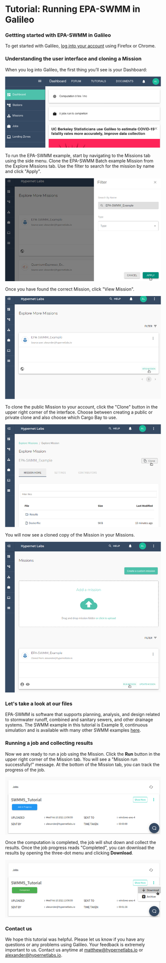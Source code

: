 # Tutorial: Running EPA-SWMM in Galileo

### Gettting started with EPA-SWMM in Galileo

To get started with Galileo, [log into your account](http://galileo.hypernetlabs.io/) using Firefox or Chrome.

### Understanding the user interface and cloning a Mission

When you log into Galileo, the first thing you’ll see is your Dashboard:

![View of the Galileo Dashboard](images/common/dashboard.png)

To run the EPA-SWMM example, start by navigating to the Missions tab using the side menu. Clone the EPA-SWMM Batch example Mission from the Explore Missions tab. Use the filter to search for the mission by name and click "Apply".

![Find the public example mission by name](images/SWMM5/find_public.png)

Once you have found the correct Mission, click "View Mission".

![Click View Mission](images/SWMM5/example_mission.png)

To clone the public Mission to your account, click the "Clone" button in the upper right corner of the interface. Choose between creating a public or private clone and also choose which Cargo Bay to use.

![Clone the mission](images/SWMM5/clone_mission.png)

You will now see a cloned copy of the Mission in your Missions.

![The cloned copy](images/SWMM5/cloned_copy.png)

### Let's take a look at our files

EPA-SWMM is software that supports planning, analysis, and design related to stormwater runoff, combined and sanitary sewers, and other drainage systems. The SWMM example in this tutorial is Example 9, continuous simulation and is available with many other SWMM examples [here](https://www.openswmm.org/SWMMExamples).

### Running a job and collecting results

Now we are ready to run a job using the Mission. Click the **Run** button in the upper right corner of the Mission tab. You will see a "Mission run successfully!" message. At the bottom of the Mission tab, you can track the progress of the job.

![Track job progress](images/SWMM5/track_job.png)

Once the computation is completed, the job will shut down and collect the results. Once the job progress reads "Completed", you can download the results by opening the three-dot menu and clicking **Download**.

![Download results](images/SWMM5/download.png)

### Contact us

We hope this tutorial was helpful. Please let us know if you have any questions or any problems using Galileo. Your feedback is extremely important to us. Contact us anytime at [matthew@hypernetlabs.io](matthew@hypernetlabs.io) or [alexander@hypernetlabs.io](alexander@hypernetlabs.io).